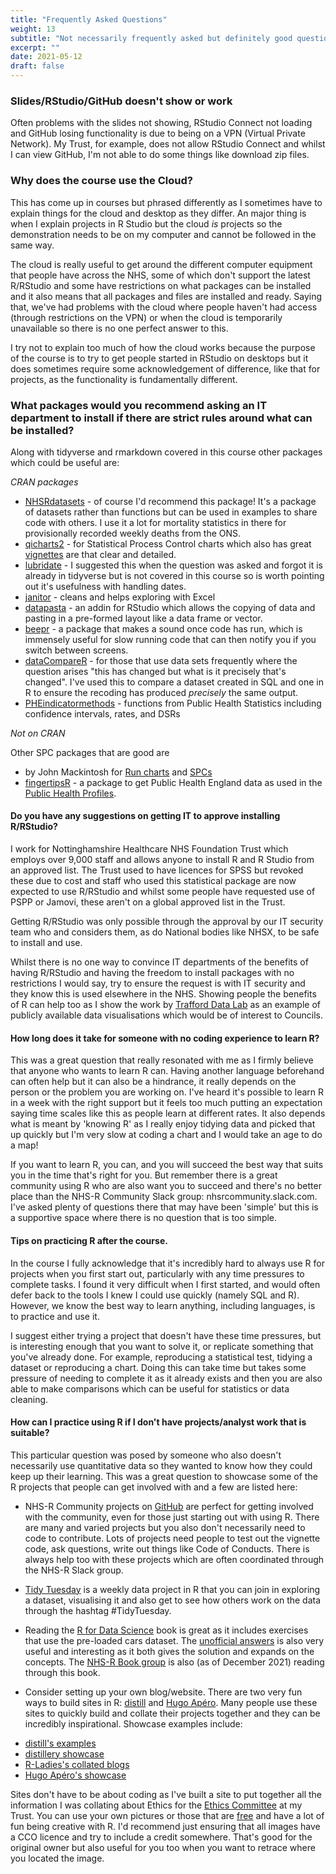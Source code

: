 ```yaml
---
title: "Frequently Asked Questions"
weight: 13
subtitle: "Not necessarily frequently asked but definitely good questions"
excerpt: ""
date: 2021-05-12
draft: false
---
```


### Slides/RStudio/GitHub doesn't show or work

Often problems with the slides not showing, RStudio Connect not loading and GitHub losing functionality is due to being on a VPN (Virtual Private Network). My Trust, for example, does not allow RStudio Connect and whilst I can view GitHub, I'm not able to do some things like download zip files. 

### Why does the course use the Cloud?

This has come up in courses but phrased differently as I sometimes have to explain things for the cloud and desktop as they differ. An major thing is when I explain projects in R Studio but the cloud _is_ projects so the demonstration needs to be on my computer and cannot be followed in the same way. 

The cloud is really useful to get around the different computer equipment that people have across the NHS, some of which don't support the latest R/RStudio and some have restrictions on what packages can be installed and it also means that all packages and files are installed and ready. Saying that, we've had problems with the cloud where people haven't had access (through restrictions on the VPN) or when the cloud is temporarily unavailable so there is no one perfect answer to this.

I try not to explain too much of how the cloud works because the purpose of the course is to try to get people started in RStudio on desktops but it does sometimes require some acknowledgement of difference, like that for projects, as the functionality is fundamentally different. 

### What packages would you recommend asking an IT department to install if there are strict rules around what can be installed?

Along with tidyverse and rmarkdown covered in this course other packages which could be useful are:

*CRAN packages*

* [NHSRdatasets](https://cran.r-project.org/web/packages/NHSRdatasets/NHSRdatasets.pdf) - of course I'd recommend this package! It's a package of datasets rather than functions but can be used in examples to share code with others. I use it a lot for mortality statistics in there for provisionally recorded weekly deaths from the ONS.
* [qicharts2](https://cran.r-project.org/web/packages/qicharts2/index.html) - for Statistical Process Control charts which also has great [vignettes](https://cran.r-project.org/web/packages/qicharts2/vignettes/qicharts2.html) are that clear and detailed. 
* [lubridate](https://lubridate.tidyverse.org/) - I suggested this when the question was asked and forgot it is already in tidyverse but is not covered in this course so is worth pointing out it's usefulness with handling dates.
* [janitor](https://cran.r-project.org/web/packages/janitor/vignettes/janitor.html) - cleans and helps exploring with Excel
* [datapasta](https://github.com/MilesMcBain/datapasta) - an addin for RStudio which allows the copying of data and pasting in a pre-formed layout like a data frame or vector.
* [beepr](https://www.r-project.org/nosvn/pandoc/beepr.html) - a package that makes a sound once code has run, which is immensely useful for slow running code that can then notify you if you switch between screens.
* [dataCompareR](https://cran.r-project.org/web/packages/dataCompareR/vignettes/dataCompareR.html) - for those that use data sets frequently where the question arises "this has changed but what is it precisely that's changed". I've used this to compare a dataset created in SQL and one in R to ensure the recoding has produced _precisely_ the same output.
* [PHEindicatormethods](https://cran.r-project.org/web/packages/PHEindicatormethods/PHEindicatormethods.pdf) - functions from Public Health Statistics including confidence intervals, rates, and DSRs

*Not on CRAN*

Other SPC packages that are good are 
* by John Mackintosh for [Run charts](https://github.com/johnmackintosh/runcharter) and [SPCs](https://github.com/johnmackintosh/spccharter)
* [fingertipsR](https://github.com/ropensci/fingertipsR) - a package to get Public Health England data as used in the [Public Health Profiles](https://fingertips.phe.org.uk/).

#### Do you have any suggestions on getting IT to approve installing R/RStudio?

I work for Nottinghamshire Healthcare NHS Foundation Trust which employs over 9,000 staff and allows anyone to install R and R Studio from an approved list. The Trust used to have licences for SPSS but revoked these due to cost and staff who used this statistical package are now expected to use R/RStudio and whilst some people have requested use of PSPP or Jamovi, these aren't on a global approved list in the Trust. 

Getting R/RStudio was only possible through the approval by our IT security team who and considers them, as do National bodies like NHSX, to be safe to install and use.

Whilst there is no one way to convince IT departments of the benefits of having R/RStudio and having the freedom to install packages with no restrictions I would say, try to ensure the request is with IT security and they know this is used elsewhere in the NHS. Showing people the benefits of R can help too as I show the work by [Trafford Data Lab](https://www.trafforddatalab.io/) as an example of publicly available data visualisations which would be of interest to Councils.


#### How long does it take for someone with no coding experience to learn R?

This was a great question that really resonated with me as I firmly believe that anyone who wants to learn R can. Having another language beforehand can often help but it can also be a hindrance, it really depends on the person or the problem you are working on. I've heard it's possible to learn R in a week with the right support but it feels too much putting an expectation saying time scales like this as people learn at different rates. It also depends what is meant by 'knowing R' as I really enjoy tidying data and picked that up quickly but I'm very slow at coding a chart and I would take an age to do a map! 

If you want to learn R, you can, and you will succeed the best way that suits you in the time that's right for you. But remember there is a great community using R who are also want you to succeed and there's no better place than the NHS-R Community Slack group: nhsrcommunity.slack.com. I've asked plenty of questions there that may have been 'simple' but this is a supportive space 
where there is no question that is too simple.

#### Tips on practicing R after the course.

In the course I fully acknowledge that it's incredibly hard to always use R for projects when you first start out, particularly with any time pressures to complete tasks. I found it very difficult when I first started, and would often defer back to the tools I knew I could use quickly (namely SQL and R). However, we know the best way to learn anything, including languages, is to practice and use it. 

I suggest either trying a project that doesn't have these time pressures, but is interesting enough that you want to solve it, or replicate something that you've already done. For example, reproducing a statistical test, tidying a dataset or reproducing a chart. Doing this can take time but takes some pressure of needing to complete it as it already exists and then you are also able to make comparisons which can be useful for statistics or data cleaning. 

#### How can I practice using R if I don't have projects/analyst work that is suitable?

This particular question was posed by someone who also doesn't necessarily use quantitative data so they wanted to know how they could keep up their learning. This was a great question to showcase some of the R projects that people can get involved with and a few are listed here:

* NHS-R Community projects on [GitHub](https://github.com/nhs-r-community) are perfect for getting involved with the community, even for those just starting out with using R. There are many and varied projects but you also don't necessarily need to code to contribute. Lots of projects need people to test out the vignette code, ask questions, write out things like Code of Conducts. There is always help too with these projects which are often coordinated through the NHS-R Slack group.

* [Tidy Tuesday](https://github.com/rfordatascience/tidytuesday) is a weekly data project in R that you can join in exploring a dataset, visualising it and also get to see how others work on the data through the hashtag #TidyTuesday.  

* Reading the [R for Data Science](https://r4ds.had.co.nz/index.html) book is great as it includes exercises that use the pre-loaded cars dataset. The [unofficial answers](https://jrnold.github.io/r4ds-exercise-solutions/) is also very useful and interesting as it both gives the solution and expands on the concepts. The [NHS-R Book group](https://github.com/nhs-r-community/book_group) is also (as of December 2021) reading through this book.

* Consider setting up your own blog/website. There are two very fun ways to build sites in R: [distill](https://rstudio.github.io/distill/) and [Hugo Apéro](https://hugo-apero-docs.netlify.app/learn/). Many people use these sites to quickly build and collate their projects together and they can be incredibly inspirational. Showcase examples include:

- [distill's examples](https://pkgs.rstudio.com/distill/articles/examples.html)
- [distillery showcase](https://distillery.rbind.io/showcase.html)
- [R-Ladies's collated blogs](https://github.com/rladies/awesome-rladies-blogs)
- [Hugo Apéro's showcase](https://hugo-apero-docs.netlify.app/project/)

Sites don't have to be about coding as I've built a site to put together all the information I was collating about Ethics for the [Ethics Committee](https://ethics-committee-resources.netlify.app/collection/) at my Trust. You can use your own pictures or those that are [free](https://github.com/jennybc/free-photos) and have a lot of fun being creative with R. I'd recommend just ensuring that all images have a CCO licence and try to include a credit somewhere. That's good for the original owner but also useful for you too when you want to retrace where you located the image.


